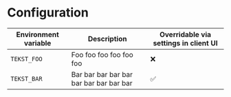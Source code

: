 # Configuration


| Environment variable | Description | Overridable via settings in client UI |
| --- | --- | --- |
| `TEKST_FOO` | Foo foo foo foo foo foo  | ❌ |
| `TEKST_BAR` | Bar bar bar bar bar bar bar bar bar bar  | ✅ |

